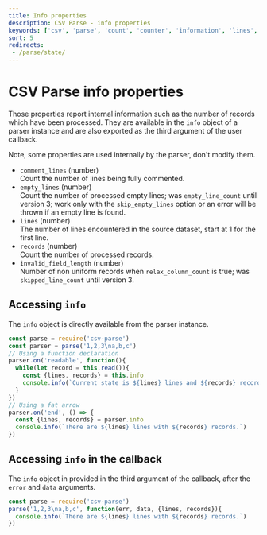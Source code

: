 ```yaml
---
title: Info properties
description: CSV Parse - info properties
keywords: ['csv', 'parse', 'count', 'counter', 'information', 'lines', 'records']
sort: 5
redirects:
 - /parse/state/
---
```


# CSV Parse info properties

Those properties report internal information such as the number of records which have been processed. They are available in the `info` object of a parser instance and are also exported as the third argument of the user callback.

Note, some properties are used internally by the parser, don't modify them.

* `comment_lines` (number)   
  Count the number of lines being fully commented.
* `empty_lines` (number)   
  Count the number of processed empty lines; was `empty_line_count` until version 3; work only with the `skip_empty_lines` option or an error will be thrown if an empty line is found.
* `lines` (number)   
  The number of lines encountered in the source dataset, start at 1 for the first line.
* `records` (number)   
  Count the number of processed records.
* `invalid_field_length` (number)   
  Number of non uniform records when `relax_column_count` is true; was `skipped_line_count` until version 3.

## Accessing `info`

The `info` object is directly available from the parser instance.

```js
const parse = require('csv-parse')
const parser = parse('1,2,3\na,b,c')
// Using a function declaration
parser.on('readable', function(){
  while(let record = this.read()){
    const {lines, records} = this.info
    console.info(`Current state is ${lines} lines and ${records} records.`)
  }
})
// Using a fat arrow
parser.on('end', () => {
  const {lines, records} = parser.info
  console.info(`There are ${lines} lines with ${records} records.`)
})
```

## Accessing `info` in the callback

The `info` object in provided in the third argument of the callback, after the `error` and `data` arguments.

```js
const parse = require('csv-parse')
parse('1,2,3\na,b,c', function(err, data, {lines, records}){
  console.info(`There are ${lines} lines with ${records} records.`)
})
```
